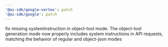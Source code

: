 ```yaml
---
'@ai-sdk/google-vertex': patch
'@ai-sdk/google': patch
---
```


fix missing systemInstruction in object-tool mode. The object-tool generation mode now properly includes system instructions in API requests, matching the behavior of regular and object-json modes
